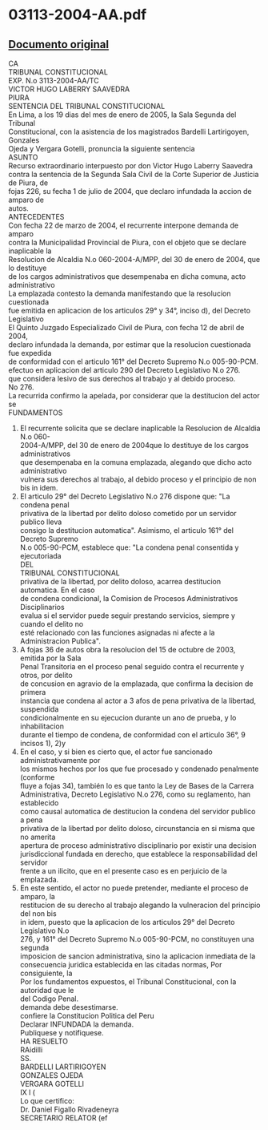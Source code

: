 
03113-2004-AA.pdf
=================
  
[Documento original](https://tc.gob.pe/jurisprudencia/2005/03113-2004-AA.pdf)  
---  
CA  
TRIBUNAL CONSTITUCIONAL  
EXP. N.o 3113-2004-AA/TC  
VICTOR HUGO LABERRY SAAVEDRA  
PIURA  
SENTENCIA DEL TRIBUNAL CONSTITUCIONAL  
En Lima, a los 19 dias del mes de enero de 2005, la Sala Segunda del Tribunal  
Constitucional, con la asistencia de los magistrados Bardelli Lartirigoyen, Gonzales  
Ojeda y Vergara Gotelli, pronuncia la siguiente sentencia  
ASUNTO  
Recurso extraordinario interpuesto por don Victor Hugo Laberry Saavedra  
contra la sentencia de la Segunda Sala Civil de la Corte Superior de Justicia de Piura, de  
fojas 226, su fecha 1 de julio de 2004, que declaro infundada la accion de amparo de  
autos.  
ANTECEDENTES  
Con fecha 22 de marzo de 2004, el recurrente interpone demanda de amparo  
contra la Municipalidad Provincial de Piura, con el objeto que se declare inaplicable la  
Resolucion de Alcaldia N.o 060-2004-A/MPP, del 30 de enero de 2004, que lo destituye  
de los cargos administrativos que desempenaba en dicha comuna, acto administrativo  
La emplazada contesto la demanda manifestando que la resolucion cuestionada  
fue emitida en aplicacion de los articulos 29° y 34°, inciso d), del Decreto Legislativo  
El Quinto Juzgado Especializado Civil de Piura, con fecha 12 de abril de 2004,  
declaro infundada la demanda, por estimar que la resolucion cuestionada fue expedida  
de conformidad con el articulo 161° del Decreto Supremo N.o 005-90-PCM.  
efectuo en aplicacion del articulo 290 del Decreto Legislativo N.o 276.  
que considera lesivo de sus derechos al trabajo y al debido proceso.  
No 276.  
La recurrida confirmo la apelada, por considerar que la destitucion del actor se  
FUNDAMENTOS  
1. El recurrente solicita que se declare inaplicable la Resolucion de Alcaldia N.o 060-  
2004-A/MPP, del 30 de enero de 2004que lo destituye de los cargos administrativos  
que desempenaba en la comuna emplazada, alegando que dicho acto administrativo  
vulnera sus derechos al trabajo, al debido proceso y el principio de non bis in idem.  
2. El articulo 29° del Decreto Legislativo N.o 276 dispone que: "La condena penal  
privativa de la libertad por delito doloso cometido por un servidor publico lleva  
consigo la destitucion automatica". Asimismo, el articulo 161° del Decreto Supremo  
N.o 005-90-PCM, establece que: "La condena penal consentida y ejecutoriada  
DEL  
TRIBUNAL CONSTITUCIONAL  
privativa de la libertad, por delito doloso, acarrea destitucion automatica. En el caso  
de condena condicional, la Comision de Procesos Administrativos Disciplinarios  
evalua si el servidor puede seguir prestando servicios, siempre y cuando el delito no  
esté relacionado con las funciones asignadas ni afecte a la Administracion Publica".  
3. A fojas 36 de autos obra la resolucion del 15 de octubre de 2003, emitida por la Sala  
Penal Transitoria en el proceso penal seguido contra el recurrente y otros, por delito  
de concusion en agravio de la emplazada, que confirma la decision de primera  
instancia que condena al actor a 3 afos de pena privativa de la libertad, suspendida  
condicionalmente en su ejecucion durante un ano de prueba, y lo inhabilitacion  
durante el tiempo de condena, de conformidad con el articulo 36°, 9 incisos 1), 2)y  
4. En el caso, y si bien es cierto que, el actor fue sancionado administrativamente por  
los mismos hechos por los que fue procesado y condenado penalmente (conforme  
fluye a fojas 34), también lo es que tanto la Ley de Bases de la Carrera  
Administrativa, Decreto Legislativo N.o 276, como su reglamento, han establecido  
como causal automatica de destitucion la condena del servidor publico a pena  
privativa de la libertad por delito doloso, circunstancia en si misma que no amerita  
apertura de proceso administrativo disciplinario por existir una decision  
jurisdiccional fundada en derecho, que establece la responsabilidad del servidor  
frente a un ilicito, que en el presente caso es en perjuicio de la emplazada.  
5. En este sentido, el actor no puede pretender, mediante el proceso de amparo, la  
restitucion de su derecho al trabajo alegando la vulneracion del principio del non bis  
in idem, puesto que la aplicacion de los articulos 29° del Decreto Legislativo N.o  
276, y 161° del Decreto Supremo N.o 005-90-PCM, no constituyen una segunda  
imposicion de sancion administrativa, sino la aplicacion inmediata de la  
consecuencia juridica establecida en las citadas normas, Por consiguiente, la  
Por los fundamentos expuestos, el Tribunal Constitucional, con la autoridad que le  
del Codigo Penal.  
demanda debe desestimarse.  
confiere la Constitucion Politica del Peru  
Declarar INFUNDADA la demanda.  
Publiquese y notifiquese.  
HA RESUELTO  
RAidilli  
SS.  
BARDELLI LARTIRIGOYEN  
GONZALES OJEDA  
VERGARA GOTELLI  
IX l (  
Lo que certifico:  
Dr. Daniel Figallo Rivadeneyra  
SECRETARIO RELATOR (ef
